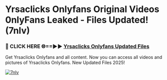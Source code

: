 # Yrsaclicks Onlyfans Original Videos 0nlyFans Leaked - Files Updated! (7nlv)

<h3>🔴 CLICK HERE 🌐==►► <a href="https://tinyurl.com/2wckxsce" rel="nofollow">Yrsaclicks Onlyfans Updated Files</a></h3>

Get Yrsaclicks Onlyfans and all content. Now you can access all videos and pictures of Yrsaclicks Onlyfans. New Updated Files 2025!

[![7nlv](https://i.imgur.com/AFduVYN.gif)](https://tinyurl.com/2wckxsce)
